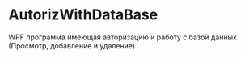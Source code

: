 # AutorizWithDataBase 
WPF программа имеющая авторизацию и работу с базой данных (Просмотр, добавление и удаление)
